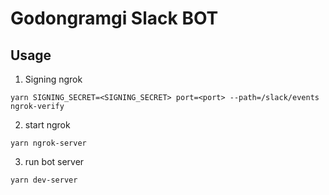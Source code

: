 # Godongramgi Slack BOT

## Usage

1. Signing ngrok 
```
yarn SIGNING_SECRET=<SIGNING_SECRET> port=<port> --path=/slack/events ngrok-verify
```

2. start ngrok
```
yarn ngrok-server
```

3. run bot server
```
yarn dev-server
```